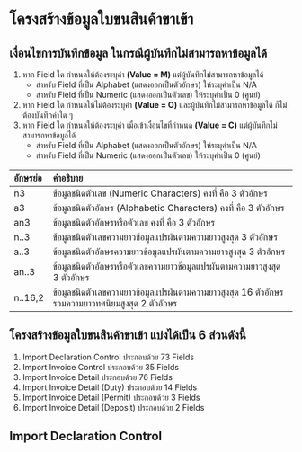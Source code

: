 โครงสร้างข้อมูลใบขนสินค้าขาเข้า
===

## เงื่อนไขการบันทึกข้อมูล ในกรณีผู้บันทึกไม่สามารถหาข้อมูลได้

1. หาก Field ใด กำหนดให้ต้องระบุค่า **(Value = M)** แต่ผู้บันทึกไม่สามารถหาข้อมูลได้
	- สำหรับ Field ที่เป็น Alphabet (แสดงออกเป็นตัวอักษร) ให้ระบุค่าเป็น N/A 
	- สำหรับ Field ที่เป็น Numeric (แสดงออกเป็นตัวเลข) ให้ระบุค่าเป็น 0 (ศูนย์)
2. หาก Field ใด กำหนดให้ไม่ต้องระบุค่า **(Value = O)** และผู้บันทึกไม่สามารถหาข้อมูลได้ ก็ไม่ต้องบันทึกค่าใด ๆ 
3. หาก Field ใด กำหนดให้ต้องระบุค่า เมื่อเข้าเงื่อนไขที่กำหนด **(Value = C)** แต่ผู้บันทึกไม่สามารถหาข้อมูลได้
	- สำหรับ Field ที่เป็น Alphabet (แสดงออกเป็นตัวอักษร) ให้ระบุค่าเป็น N/A 
	- สำหรับ Field ที่เป็น Numeric (แสดงออกเป็นตัวเลข) ให้ระบุค่าเป็น 0 (ศูนย์)

|อักษรย่อ|	คำอธิบาย|
|:--|:--|
|n3|	ข้อมูลชนิดตัวเลข (Numeric Characters) คงที่ คือ 3 ตัวอักษร|
|a3|	ข้อมูลชนิดตัวอักษร (Alphabetic Characters) คงที่ คือ 3 ตัวอักษร|
|an3|	ข้อมูลชนิดตัวอักษรหรือตัวเลข คงที่ คือ 3 ตัวอักษร|
|n..3|	ข้อมูลชนิดตัวเลขความยาวข้อมูลแปรผันตามความยาวสูงสุด 3 ตัวอักษร|
|a..3|	ข้อมูลชนิดตัวอักษรความยาวข้อมูลแปรผันตามความยาวสูงสุด 3 ตัวอักษร|
|an..3|	ข้อมูลชนิดตัวอักษรหรือตัวเลขความยาวข้อมูลแปรผันตามความยาวสูงสุด 3 ตัวอักษร|
|n..16,2|ข้อมูลชนิดตัวเลขความยาวข้อมูลแปรผันตามความยาวสูงสุด 16 ตัวอักษรรวมความยาวทศนิยมสูงสุด 2 ตัวอักษร|

## โครงสร้างข้อมูลใบขนสินค้าขาเข้า แบ่งได้เป็น 6 ส่วนดังนี้

1. Import Declaration Control	ประกอบด้วย	73 Fields
2. Import Invoice Control 	ประกอบด้วย	35 Fields
3. Import Invoice Detail	ประกอบด้วย	76 Fields
4. Import Invoice Detail (Duty)	ประกอบด้วย	14 Fields
5. Import Invoice Detail (Permit)	ประกอบด้วย	 3 Fields
6. Import Invoice Detail (Deposit)	ประกอบด้วย	 2 Fields

## Import Declaration Control



<!--stackedit_data:
eyJoaXN0b3J5IjpbLTc2ODc1NjA0NiwtNDkwMzU4OTE5LC0yMT
A1ODg3OTUwXX0=
-->